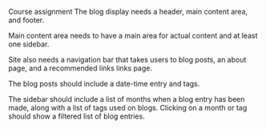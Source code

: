 Course assignment
The blog display needs a header, main content area, and footer.

Main content area needs to have a main area for actual content and at least one sidebar.

Site also needs a navigation bar that takes users to blog posts, an about page, and a recommended links links page.

The blog posts should include a date-time entry and tags.

The sidebar should include a list of months when a blog entry has been made, along with a list of tags used on blogs. Clicking on a month or tag should show a filtered list of blog entries.
